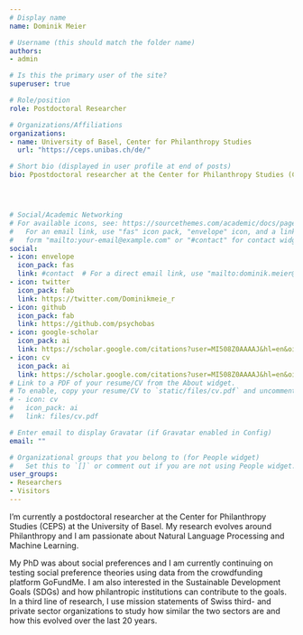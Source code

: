 ```yaml
---
# Display name
name: Dominik Meier

# Username (this should match the folder name)
authors:
- admin

# Is this the primary user of the site?
superuser: true

# Role/position
role: Postdoctoral Researcher

# Organizations/Affiliations
organizations:
- name: University of Basel, Center for Philanthropy Studies
  url: "https://ceps.unibas.ch/de/"

# Short bio (displayed in user profile at end of posts)
bio: Ppostdoctoral researcher at the Center for Philanthropy Studies (CEPS) at the University of Basel.




# Social/Academic Networking
# For available icons, see: https://sourcethemes.com/academic/docs/page-builder/#icons
#   For an email link, use "fas" icon pack, "envelope" icon, and a link in the
#   form "mailto:your-email@example.com" or "#contact" for contact widget.
social:
- icon: envelope
  icon_pack: fas
  link: #contact  # For a direct email link, use "mailto:dominik.meier@unibas.ch".
- icon: twitter
  icon_pack: fab
  link: https://twitter.com/Dominikmeie_r
- icon: github
  icon_pack: fab 
  link: https://github.com/psychobas
- icon: google-scholar
  icon_pack: ai
  link: https://scholar.google.com/citations?user=MI508Z0AAAAJ&hl=en&oi=sra
- icon: cv
  icon_pack: ai
  link: https://scholar.google.com/citations?user=MI508Z0AAAAJ&hl=en&oi=sra
# Link to a PDF of your resume/CV from the About widget.
# To enable, copy your resume/CV to `static/files/cv.pdf` and uncomment the lines below.
# - icon: cv
#   icon_pack: ai
#   link: files/cv.pdf

# Enter email to display Gravatar (if Gravatar enabled in Config)
email: ""

# Organizational groups that you belong to (for People widget)
#   Set this to `[]` or comment out if you are not using People widget.
user_groups:
- Researchers
- Visitors
---
```


I’m currently a postdoctoral researcher at the Center for Philanthropy Studies (CEPS) at the University of Basel. My research evolves around Philanthropy and I am passionate about Natural Language Processing and Machine Learning. 

My PhD was about social preferences and I am currently continuing on testing social preference theories using data from the crowdfunding platform GoFundMe. I am also interested in the Sustainable Development Goals (SDGs) and how philantropic institutions can contribute to the goals. In a third line of research, I use mission statements of Swiss third- and private sector organizations to study how similar the two sectors are and how this evolved over the last 20 years. 




